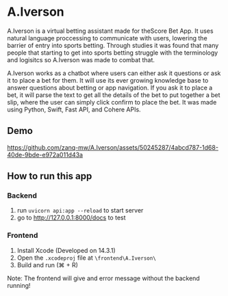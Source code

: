 # A.Iverson
A.Iverson is a virtual betting assistant made for theScore Bet App. It uses natural language proccessing to communicate with users, lowering the barrier of entry into sports betting. Through studies it was found that many people that starting to get into sports betting struggle with the terminology and logisitcs so A.Iverson was made to combat that.

A.Iverson works as a chatbot where users can either ask it questions or ask it to place a bet for them. It will use its ever growing knowledge base to answer questions about betting or app navigation. If you ask it to place a bet, it will parse the text to get all the details of the bet to put together a bet slip, where the user can simply click confirm to place the bet. It was made using Python, Swift, Fast API, and Cohere APIs.
## Demo

https://github.com/zanq-mw/A.Iverson/assets/50245287/4abcd787-1d68-40de-9bde-e972a011d43a


## How to run this app
### Backend
1. run `uvicorn api:app --reload` to start server
2. go to http://127.0.0.1:8000/docs to test

### Frontend
1. Install Xcode (Developed on 14.3.1)
2. Open the `.xcodeproj` file at `\frontend\A.Iverson\`
3. Build and run (⌘ + R)

Note: The frontend will give and error message without the backend running!

